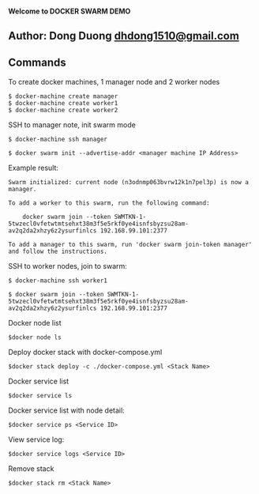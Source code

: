 #### Welcome to DOCKER SWARM DEMO 
## Author: Dong Duong <dhdong1510@gmail.com>

## Commands

To create docker machines, 1 manager node and 2 worker nodes

    $ docker-machine create manager
    $ docker-machine create worker1
    $ docker-machine create worker2

SSH to manager note, init swarm mode

    $ docker-machine ssh manager

    $ docker swarm init --advertise-addr <manager machine IP Address>

Example result:

```
Swarm initialized: current node (n3odnmp063bvrw12k1n7pel3p) is now a manager.

To add a worker to this swarm, run the following command:

    docker swarm join --token SWMTKN-1-5twzecl0vfetwtmtsehxt38m3f5e5rkf0ye4isnfsbyzsu28am-av2q2da2xhzy6z2ysurfinlcs 192.168.99.101:2377

To add a manager to this swarm, run 'docker swarm join-token manager' and follow the instructions.
```

SSH to worker nodes, join to swarm:

	$ docker-machine ssh worker1

    $ docker swarm join --token SWMTKN-1-5twzecl0vfetwtmtsehxt38m3f5e5rkf0ye4isnfsbyzsu28am-av2q2da2xhzy6z2ysurfinlcs 192.168.99.101:2377

Docker node list

	$docker node ls

Deploy docker stack with docker-compose.yml

	$docker stack deploy -c ./docker-compose.yml <Stack Name>

Docker service list

	$docker service ls

Docker service list with node detail:

	$docker service ps <Service ID>

View service log:

	$docker service logs <Service ID>

Remove stack

	$docker stack rm <Stack Name>
